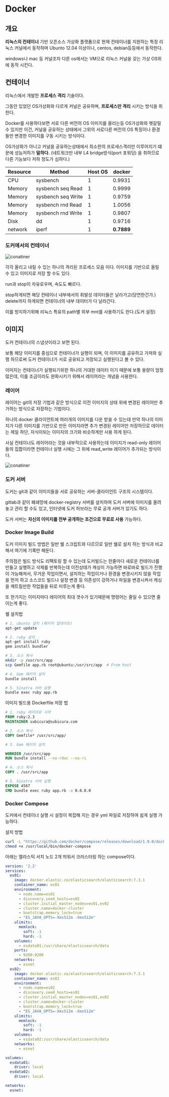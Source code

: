 # Docker

## 개요

**리눅스의 컨테이너** 기반 오픈소스 가상화 플랫폼으로 현재 컨테이너를 지원하는 특정 리눅스 커널에서 동작하며 Ubunto 12.04 이상이나, centos, debian등등에서 동작한다.

windows나 mac 등 커널조차 다른 os에서는 VM으로 리눅스 커널을 갖는 가상 OS위에 동작 시킨다.

## 컨테이너

리눅스에서 개발한 **프로세스 격리** 기술이다.

그동안 있었던 OS가상화와 다르게 커널은 공유하며, **프로세스만 격리** 시키는 방식을 취한다.

Docker를 사용하다보면 서로 다른 버전의 OS 이미지를 올리는등 OS가상화와 헷갈릴 수 있지만 이건, 커널을 공유하는 상태에서 그위의 서로다른 버전의 OS 특징이나 환경들만 변경한 이미지를 구동 시키는 방식이다.

OS가상화가 아니고 커널을 공유하는상태에서 최소한의 프로세스격리만 이루어지기 떄문에 성능저하가 **덜하다.** (네트워크만 내부 L4 bridge방식(port 포워딩) 을 취하므로 다른 기능보다 저하 정도가 심하다.)

|Resource|Method|Host OS|docker|
|---|---|---|---|
|CPU|sysbench|1|0.9931|
|Memory|sysbench seq Read|1|0.9999|
|Memory|sysbench seq Write|1|0.9759|
|Memory|sysbench rnd Read|1|1.0056|
|Memory|sysbench rnd Write|1|0.9807|
|Disk|dd|1|0.9716|
|network|iperf|1|**0.7889**|

### 도커에서의 컨테이너

![conatiner](./img/docker-container.png)

각각 올리고 내릴 수 있는 하나의 격리된 프로세스 모음 이다. 이미지를 기반으로 올릴 수 있고 이미지로 저장 할 수도 있다.

run과 stop이 자유로우며, 속도도 빠르다.

stop하게되면 해당 컨테이너 내부에서의 휘발성 데이터들은 날라가고(당연한건가.) delete까지 하게되면 컨테이너의 내부 데이터가 다 날라간다.

이를 방지하기위해 리눅스 특유의 path별 외부 mnt를 사용하기도 한다.(도커 설정)

## 이미지

도커 컨테이너의 스냅샷이라고 보면 된다.

보통 해당 이미지를 중심으로 컨테이너가 실행이 되며, 이 이미지를 공유하고 가져와 실행 하므로써 도커 컨테이너가 서로 공유되고 저장되고 실행된다고 볼 수 있다.

이미지는 컨테이너가 실행되기위한 하나의 거대한 데이터 이기 때문에 보통 용량이 엄청 많은데, 이를 조금이라도 완화시키기 위해서 레이어라는 개념을 사용한다.

### 레이어

레이어는 git의 저장 기법과 같은 방식으로 이전 이미지의 상태 위에 변경된 레이어만 추가하는 방식으로 저장하는 기법이다.

하나의 docker 클라이언트에 여러개의 이미지를 다운 받을 수 있는데 만약 하나의 이미지가 다른 이미지를 기반으로 만든 이미지라면 추가 변경된 레이어만 저장하므로 데이터는 제일 하단, 자식이되는 이미지의 크기와 비슷하게만 사용 하게 된다.

사실 컨테이너도 레이어라는 것을 내부적으로 사용하는데 이미지가 read-only 레이어들의 집합이라면 컨테이너 실행 시에는 그 위에 read_write 레이어가 추가되는 방식이다.

![conatiner](./img/docker-layer.png)

### 도커 서버

도커는 git과 같이 이미지들을 서로 공유하는 서버-클라이언트 구조의 시스템이다.

gitlab과 같이 폐쇄망에 docker-registry 서버를 설치하여 도커 서버에 이미지를 올려놓고 관리 할 수도 있고, 인터넷에 도커 허브라는 무료 공개 서버가 있기도 하다.

도커 서버는 **자신의 이미지를 전부 공개하는 조건으로 무료로 사용** 가능하다.

### Docker Image Build

도커 이미지 빌드 방법은 일반 쉘 스크립트와 다르므로 일반 쉘로 설치 하는 방식과 비교해서 여기에 기록만 해둔다.

주의점은 빌드 방식도 리팩토링 할 수 있는데 도커빌드는 한줄마다 새로운 컨테이너를 만들고 실행하고 삭제를 반복하는데 이전상태가 캐싱이 가능하면 바로바로 빌드가 진행이 가능해져서, 무거운 작업이면서, 설치하는 작업이거나 환경을 변경시키지 않을 작업을 먼저 하고 소스코드 빌드나 설정 변경 등 의존성이 강하거나 파일을 변경시켜서 캐싱을 깨트릴만한 작업들을 뒤로 미루는게 좋다.

또 한가지는 이미지마다 레이어의 최대 갯수가 있기때문에 명령어는 줄일 수 있으면 줄이는게 좋다.

쉘 설치법

```sh
# 1. ubuntu 설치 (패키지 업데이트)
apt-get update

# 2. ruby 설치
apt-get install ruby
gem install bundler

# 3. 소스 복사
mkdir -p /usr/src/app
scp Gemfile app.rb root@ubuntu:/usr/src/app  # From host

# 4. Gem 패키지 설치
bundle install

# 5. Sinatra 서버 실행
bundle exec ruby app.rb
```

이미지 빌드용 Dockerfile 저장 법

```Dockerfile
# 1. ruby 레이어로 시작
FROM ruby:2.3
MAINTAINER subicura@subicura.com

# 2. 소스 복사
COPY Gemfile* /usr/src/app/

# 3. Gem 패키지 설치

WORKDIR /usr/src/app
RUN bundle install --no-rdoc --no-ri

# 4. 소스 복사
COPY . /usr/src/app

# 5. Sinatra 서버 실행
EXPOSE 4567
CMD bundle exec ruby app.rb -o 0.0.0.0
```

### Docker Compose

도커에서 컨테이너 실행 시 설정이 복잡해 지는 경우 yml 파일로 저장하여 쉽게 실행 가능하다.

설치 방법

```sh
curl -L "https://github.com/docker/compose/releases/download/1.9.0/docker-compose-$(uname -s)-$(uname -m)" -o /usr/local/bin/docker-compose
chmod +x /usr/local/bin/docker-compose
```

아래는 엘라스틱 서치 노드 2개 띄워서 크러스터링 하는 compose이다.

``` yml
version: '2.2'
services:
  es01:
    image: docker.elastic.co/elasticsearch/elasticsearch:7.3.1
    container_name: es01
    environment:
      - node.name=es01
      - discovery.seed_hosts=es02
      - cluster.initial_master_nodes=es01,es02
      - cluster.name=docker-cluster
      - bootstrap.memory_lock=true
      - "ES_JAVA_OPTS=-Xms512m -Xmx512m"
    ulimits:
      memlock:
        soft: -1
        hard: -1
    volumes:
      - esdata01:/usr/share/elasticsearch/data
    ports:
      - 9200:9200
    networks:
      - esnet
  es02:
    image: docker.elastic.co/elasticsearch/elasticsearch:7.3.1
    container_name: es02
    environment:
      - node.name=es02
      - discovery.seed_hosts=es01
      - cluster.initial_master_nodes=es01,es02
      - cluster.name=docker-cluster
      - bootstrap.memory_lock=true
      - "ES_JAVA_OPTS=-Xms512m -Xmx512m"
    ulimits:
      memlock:
        soft: -1
        hard: -1
    volumes:
      - esdata02:/usr/share/elasticsearch/data
    networks:
      - esnet

volumes:
  esdata01:
    driver: local
  esdata02:
    driver: local

networks:
  esnet:
```